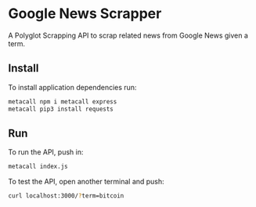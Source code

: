 # Google News Scrapper

A Polyglot Scrapping API to scrap related news from Google News given a term.

## Install

To install application dependencies run: 

```sh
metacall npm i metacall express
metacall pip3 install requests
```

## Run

To run the API, push in: 

```sh
metacall index.js
```

To test the API, open another terminal and push: 


```sh
curl localhost:3000/?term=bitcoin
```


